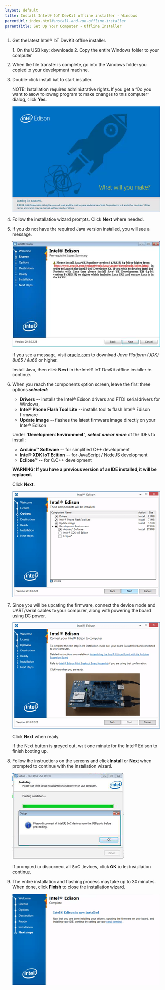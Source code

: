```yaml
---
layout: default
title: Install Intel® IoT DevKit offline installer - Windows
parentUrl: index.html#install-and-run-offline-installer
parentTitle: Set Up Your Computer - Offline Installer
---
```


1. Get the latest Intel® IoT DevKit offline installer.

    <div class="callout goto" markdown="1">
    1. On the USB key: <span class="icon folder">downloads</span>
    2. Copy the entire <span class="icon folder">Windows</span> folder to your computer
    </div>

2. When the file transfer is complete, go into the <span class="icon folder">Windows</span> folder you copied to your development machine.

3. Double-click <span class="icon file">install.bat</span> to start installer.

    NOTE: Installation requires administrative rights. If you get a “Do you want to allow following program to make changes to this computer” dialog, click **Yes**.

    ![Launch screen](images/installer-launch_screen.png)

4. Follow the installation wizard prompts. Click **Next** where needed.

5. If you do not have the required Java version installed, you will see a message. 

    ![Required Java not installed message](images/installer-java_required.jpg)
  
    If you see a message, visit [oracle.com](www.oracle.com/technetwork/java/javase/downloads/index.html) to download _Java Platform (JDK) 8u65 / 8u66_ or higher.

    Install Java, then click **Next** in the Intel® IoT DevKit offline installer to continue.

6. When you reach the components option screen, leave the first three options ***selected***:
    * **Drivers** -- installs the Intel® Edison drivers and FTDI serial drivers for Windows,
    * **Intel® Phone Flash Tool Lite** -- installs tool to flash Intel® Edison firmware
    * **Update image** -- flashes the latest firmware image directly on your Intel® Edison 

    Under "**Development Environment**", ***select one or more*** of the IDEs to install: 

    * **Arduino™ Software** -- for simplified C++ development 
    * **Intel® XDK IoT Edition** -- for JavaScript / NodeJS development
    * **Eclipse™** -- for C/C++ development

    **WARNING: If you have a previous version of an IDE installed, it will be replaced.**

    Click **Next**.

    ![Components screen](images/installer-config_options.png)

7. Since you will be updating the firmware, connect the device mode and UART/serial cables to your computer, along with powering the board using DC power. 

    ![Intel® Edison cables screen](images/installer-cable_screen.png)

    Click **Next** when ready. 

    If the Next button is greyed out, wait one minute for the Intel® Edison to finish booting up.

8. Follow the instructions on the screens and click **Install** or **Next** when prompted to continue with the installation wizard. 

    ![Disconnect SoC message](images/installer-disconnect_SoC.png)

    If prompted to disconnect all SoC devices, click **OK** to let installation continue.

9. The entire installation and flashing process may take up to 30 minutes. When done, click **Finish** to close the installation wizard.

    ![Final installer screen](images/installer-finish_screen.png)
